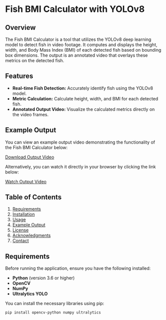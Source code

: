 # Fish BMI Calculator with YOLOv8

## Overview

The Fish BMI Calculator is a tool that utilizes the YOLOv8 deep learning model to detect fish in video footage. It computes and displays the height, width, and Body Mass Index (BMI) of each detected fish based on bounding box dimensions. The output is an annotated video that overlays these metrics on the detected fish.

## Features

- **Real-time Fish Detection:** Accurately identify fish using the YOLOv8 model.
- **Metric Calculation:** Calculate height, width, and BMI for each detected fish.
- **Annotated Output Video:** Visualize the calculated metrics directly on the video frames.

## Example Output

You can view an example output video demonstrating the functionality of the Fish BMI Calculator below:

[Download Output Video](https://github.com/fondkingra/Fish-bmi-prediction/raw/main/output.mp4)

Alternatively, you can watch it directly in your browser by clicking the link below:

[Watch Output Video](https://github.com/fondkingra/Fish-bmi-prediction/blob/main/output.mp4)


## Table of Contents

1. [Requirements](#requirements)
2. [Installation](#installation)
3. [Usage](#usage)
4. [Example Output](#example-output)
5. [License](#license)
6. [Acknowledgments](#acknowledgments)
7. [Contact](#contact)

## Requirements

Before running the application, ensure you have the following installed:

- **Python** (version 3.6 or higher)
- **OpenCV**
- **NumPy**
- **Ultralytics YOLO**

You can install the necessary libraries using pip:

```bash
pip install opencv-python numpy ultralytics
